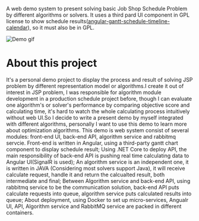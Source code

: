 A web demo system to present solving basic Job Shop Schedule Problem by different algorithms or solvers.
It uses a third pard UI component in GPL license to show schedule results([angular-gantt-schedule-timeline-calendar](https://github.com/neuronetio/angular-gantt-schedule-timeline-calendar)), so it must also be in GPL.  

![Demo gif](doc/demo.gif)

# About this project
It's a personal demo project to display the process and result of solving JSP problem by different representation model or algorithms.I create it out of interest in JSP problem, I was responsible for algorithm module development in a production schedule project before, though I can evaluate one algorithm's or solver's performance by comparing objective score and calculating time, it's hard to watch the whole calculating process intuitively without web UI.So I decide to write a present demo by myself integrated with different algorithms, personally I want to use this demo to learn more about optimization algorithms.
This demo is web system consist of several modules: front-end UI, back-end API, algorithm service and rabbitmq servcie. Front-end is written in Angular, using a third-party gantt chart component to display schedule result; Using .NET Core to deploy API, the main responsibility of back-end API is pushing real time calculating data to Angular UI(SignalR is used); An algorithm service is an independent one, it is written in JAVA (Considering most solvers support Java), it will receive calculate request, handle it and return the calcualted result, both intermediate and final; Between Algorithm service and back-end API, using rabbitmq service to be the communication solution, back-end API puts calculate requests into queue, algorithm service puts calculated results into queue; About deployment, using Docker to set up micro-services, Angualr UI, API, Algorithm service and RabbitMQ service are packed in different containers.

